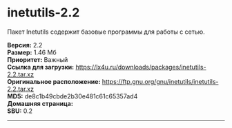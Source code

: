 # inetutils-2.2
Пакет Inetutils содержит базовые программы для работы с сетью.

**Версия:** 2.2<br />
**Размер:** 1.46 Мб<br />
**Приоритет:** Важный<br />
**Ссылка для загрузки:** https://lx4u.ru/downloads/packages/inetutils-2.2.tar.xz<br />
**Оригинальное расположение:** https://ftp.gnu.org/gnu/inetutils/inetutils-2.2.tar.xz<br/>
**MD5:** de8c1b49cbde2b30e481c61c65357ad4<br />
**Домашняя страница:** 
<br />**SBU:** 0.2

***
